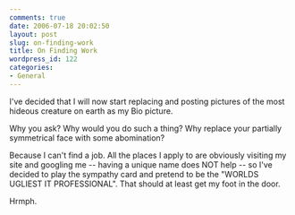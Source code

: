 ```yaml
---
comments: true
date: 2006-07-18 20:02:50
layout: post
slug: on-finding-work
title: On Finding Work
wordpress_id: 122
categories:
- General
---
```


I've decided that I will now start replacing and posting pictures of the most hideous creature on earth as my Bio picture.

Why you ask? Why would you do such a thing? Why replace your partially symmetrical face with some abomination?

Because I can't find a job. All the places I apply to are obviously visiting my site and googling me -- having a unique name does NOT help -- so I've decided to play the sympathy card and pretend to be the "WORLDS UGLIEST IT PROFESSIONAL". That should at least get my foot in the door.

Hrmph.
